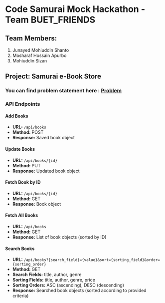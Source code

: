 # Code Samurai Mock Hackathon - Team BUET_FRIENDS

## Team Members:
1. Junayed Mohiuddin Shanto
2. Mosharaf Hossain Apurbo
3. Mohiuddin Sizan

## Project: Samurai e-Book Store

### You can find problem statement here : [Problem](https://drive.google.com/file/d/1Gg-4FzDDoq9wdZlxRB4gKfHQc5w4kxfC/view)

### API Endpoints

#### Add Books
- **URL:** `/api/books`
- **Method:** POST
- **Response:** Saved book object

#### Update Books
- **URL:** `/api/books/{id}`
- **Method:** PUT
- **Response:** Updated book object

#### Fetch Book by ID
- **URL:** `/api/books/{id}`
- **Method:** GET
- **Response:** Book object

#### Fetch All Books
- **URL:** `/api/books`
- **Method:** GET
- **Response:** List of book objects (sorted by ID)

#### Search Books
- **URL:** `/api/books?{search_field}={value}&sort={sorting_field}&order={sorting_order}`
- **Method:** GET
- **Search Fields:** title, author, genre
- **Sorting Fields:** title, author, genre, price
- **Sorting Orders:** ASC (ascending), DESC (descending)
- **Response:** Searched book objects (sorted according to provided criteria)
